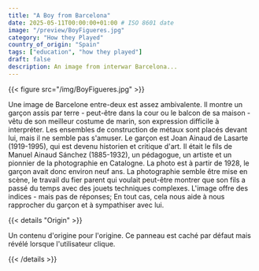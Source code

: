 ```yaml
---
title: "A Boy from Barcelona"
date: 2025-05-11T00:00:00+01:00 # ISO 8601 date
image: "/preview/BoyFigueres.jpg"
category: "How they Played"
country_of_origin: "Spain"
tags: ["education", "how they played"]
draft: false
description: An image from interwar Barcelona...
---
```




{{< figure src="/img/BoyFigueres.jpg" >}}

Une image de Barcelone entre-deux est assez ambivalente. Il montre un garçon assis par terre - peut-être dans la cour ou le balcon de sa maison - vêtu de son meilleur costume de marin, son expression difficile à interpréter. Les ensembles de construction de métaux sont placés devant lui, mais il ne semble pas s'amuser. Le garçon est Joan Ainaud de Lasarte (1919-1995), qui est devenu historien et critique d'art. Il était le fils de Manuel Ainaud Sánchez (1885-1932), un pédagogue, un artiste et un pionnier de la photographie en Catalogne. La photo est à partir de 1928, le garçon avait donc environ neuf ans. La photographie semble être mise en scène, le travail du fier parent qui voulait peut-être montrer que son fils a passé du temps avec des jouets techniques complexes. L'image offre des indices - mais pas de réponses; En tout cas, cela nous aide à nous rapprocher du garçon et à sympathiser avec lui.

{{< details "Origin" >}}

Un contenu d'origine pour l'origine. Ce panneau est caché par défaut mais révélé lorsque l'utilisateur clique.

{{< /details >}}

